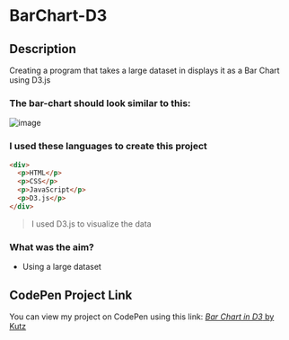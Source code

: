 # BarChart-D3

## Description
Creating a program that takes a large dataset in displays it as a Bar Chart using D3.js

### The bar-chart should look similar to this:
![image](https://shots.codepen.io/username/pen/GrZVaM-800.jpg?version=1632988410)

### I used these languages to create this project
```html
<div>
  <p>HTML</p>
  <p>CSS</p>
  <p>JavaScript</p>
  <p>D3.js</p>
</div>
```

> I used D3.js to visualize the data

### What was the aim?
* Using a large dataset

## CodePen Project Link
You can view my project on CodePen using this link:
[*Bar Chart in D3* by Kutz](https://codepen.io/kutzz/pen/PoVbONN)

